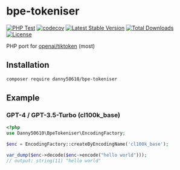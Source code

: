 # bpe-tokeniser

[![PHP Test](https://github.com/danny50610/bpe-tokeniser/actions/workflows/php.yml/badge.svg)](https://github.com/danny50610/php-cid/actions)
[![codecov](https://codecov.io/gh/danny50610/bpe-tokeniser/graph/badge.svg?token=CGORRQ1P6W)](https://codecov.io/gh/danny50610/bpe-tokeniser)
[![Latest Stable Version](http://poser.pugx.org/danny50610/bpe-tokeniser/v)](https://packagist.org/packages/danny50610/bpe-tokeniser)
[![Total Downloads](http://poser.pugx.org/danny50610/bpe-tokeniser/downloads)](https://packagist.org/packages/danny50610/bpe-tokeniser)
[![License](http://poser.pugx.org/danny50610/bpe-tokeniser/license)](https://packagist.org/packages/danny50610/bpe-tokeniser)

PHP port for [openai/tiktoken](https://github.com/openai/tiktoken) (most)

## Installation

```sh
composer require danny50610/bpe-tokeniser
```

## Example

### GPT-4 / GPT-3.5-Turbo (cl100k_base)
```php
<?php
use Danny50610\BpeTokeniser\EncodingFactory;

$enc = EncodingFactory::createByEncodingName('cl100k_base');

var_dump($enc->decode($enc->encode("hello world")));
// output: string(11) "hello world"
```
